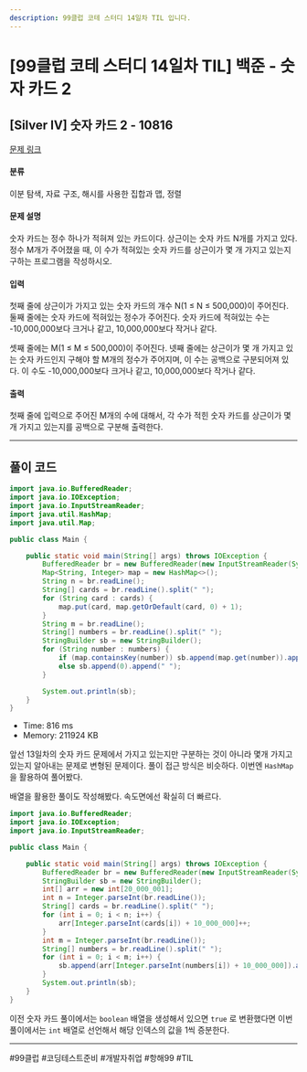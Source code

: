 ```yaml
---
description: 99클럽 코테 스터디 14일차 TIL 입니다.
---
```


# \[99클럽 코테 스터디 14일차 TIL]  백준 - 숫자 카드 2

## \[Silver IV] 숫자 카드 2 - 10816

[문제 링크](https://www.acmicpc.net/problem/10816)

#### 분류

이분 탐색, 자료 구조, 해시를 사용한 집합과 맵, 정렬

#### 문제 설명

숫자 카드는 정수 하나가 적혀져 있는 카드이다. 상근이는 숫자 카드 N개를 가지고 있다. 정수 M개가 주어졌을 때, 이 수가 적혀있는 숫자 카드를 상근이가 몇 개 가지고 있는지 구하는 프로그램을 작성하시오.

#### 입력

첫째 줄에 상근이가 가지고 있는 숫자 카드의 개수 N(1 ≤ N ≤ 500,000)이 주어진다. 둘째 줄에는 숫자 카드에 적혀있는 정수가 주어진다. 숫자 카드에 적혀있는 수는 -10,000,000보다 크거나 같고, 10,000,000보다 작거나 같다.

셋째 줄에는 M(1 ≤ M ≤ 500,000)이 주어진다. 넷째 줄에는 상근이가 몇 개 가지고 있는 숫자 카드인지 구해야 할 M개의 정수가 주어지며, 이 수는 공백으로 구분되어져 있다. 이 수도 -10,000,000보다 크거나 같고, 10,000,000보다 작거나 같다.

#### 출력

첫째 줄에 입력으로 주어진 M개의 수에 대해서, 각 수가 적힌 숫자 카드를 상근이가 몇 개 가지고 있는지를 공백으로 구분해 출력한다.

***

## 풀이 코드

```java
import java.io.BufferedReader;
import java.io.IOException;
import java.io.InputStreamReader;
import java.util.HashMap;
import java.util.Map;

public class Main {

    public static void main(String[] args) throws IOException {
        BufferedReader br = new BufferedReader(new InputStreamReader(System.in));
        Map<String, Integer> map = new HashMap<>();
        String n = br.readLine();
        String[] cards = br.readLine().split(" ");
        for (String card : cards) {
            map.put(card, map.getOrDefault(card, 0) + 1);
        }
        String m = br.readLine();
        String[] numbers = br.readLine().split(" ");
        StringBuilder sb = new StringBuilder();
        for (String number : numbers) {
            if (map.containsKey(number)) sb.append(map.get(number)).append(" ");
            else sb.append(0).append(" ");
        }

        System.out.println(sb);
    }
}
```

* Time: 816 ms
* Memory: 211924 KB

앞선 13일차의 숫자 카드 문제에서 가지고 있는지만 구분하는 것이 아니라 몇개 가지고 있는지 알아내는 문제로 변형된 문제이다. 풀이 접근 방식은 비슷하다. 이번엔 `HashMap` 을 활용하여 풀어봤다.

배열을 활용한 풀이도 작성해봤다. 속도면에선 확실히 더 빠르다.

```java
import java.io.BufferedReader;
import java.io.IOException;
import java.io.InputStreamReader;

public class Main {

    public static void main(String[] args) throws IOException {
        BufferedReader br = new BufferedReader(new InputStreamReader(System.in));
        StringBuilder sb = new StringBuilder();
        int[] arr = new int[20_000_001];
        int n = Integer.parseInt(br.readLine());
        String[] cards = br.readLine().split(" ");
        for (int i = 0; i < n; i++) {
            arr[Integer.parseInt(cards[i]) + 10_000_000]++;
        }
        int m = Integer.parseInt(br.readLine());
        String[] numbers = br.readLine().split(" ");
        for (int i = 0; i < m; i++) {
            sb.append(arr[Integer.parseInt(numbers[i]) + 10_000_000]).append(" ");
        }
        System.out.println(sb);
    }
}
```

이전 숫자 카드 풀이에서는 `boolean` 배열을 생성해서 있으면 `true` 로 변환했다면 이번 풀이에서는 `int` 배열로 선언해서 해당 인덱스의 값을 1씩 증분한다.

***

\#99클럽 #코딩테스트준비 #개발자취업 #항해99 #TIL
